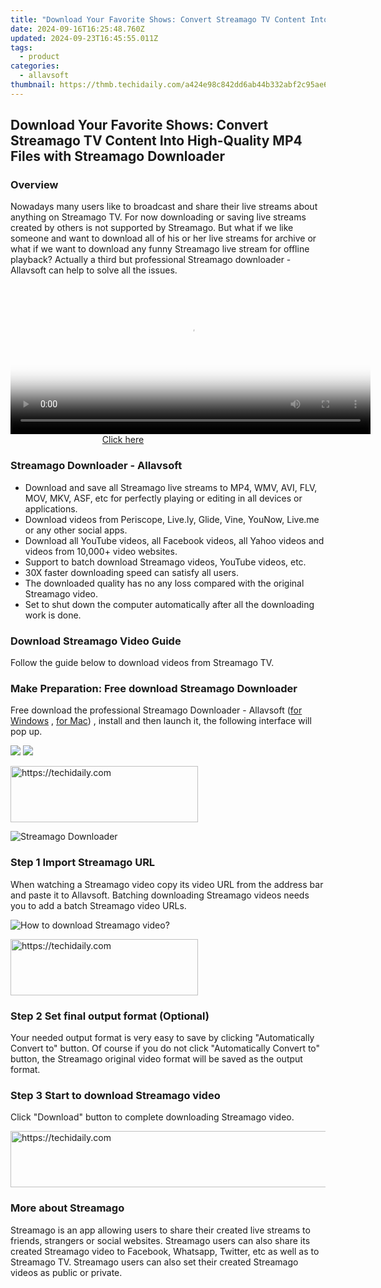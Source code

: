 ```yaml
---
title: "Download Your Favorite Shows: Convert Streamago TV Content Into High-Quality MP4 Files with Streamago Downloader"
date: 2024-09-16T16:25:48.760Z
updated: 2024-09-23T16:45:55.011Z
tags:
  - product
categories:
  - allavsoft
thumbnail: https://thmb.techidaily.com/a424e98c842dd6ab44b332abf2c95ae69e65b8cafff9619047a6f9ab11db8bbc.jpg
---
```


## Download Your Favorite Shows: Convert Streamago TV Content Into High-Quality MP4 Files with Streamago Downloader

### Overview

Nowadays many users like to broadcast and share their live streams about anything on Streamago TV. For now downloading or saving live streams created by others is not supported by Streamago. But what if we like someone and want to download all of his or her live streams for archive or what if we want to download any funny Streamago live stream for offline playback? Actually a third but professional Streamago downloader - Allavsoft can help to solve all the issues.

<!-- affiliate ads begin -->
<span id="1983446">
					<video width="576" height="240" style="cursor:pointer"
           poster="//a.impactradius-go.com/display-clicktoplayimage/1983446.png"
           onclick="if(!this.playClicked){this.play();this.setAttribute('controls',true);this.playClicked=true;}">
	   <source src="//a.impactradius-go.com/display-ad/22993-1983446">
	   <img src="//a.impactradius-go.com/display-clicktoplayimage/1983446.png" style="border: none; height: 100%; width: 100%; object-fit: contain">
	</video>
	<div style="width:360px;text-align:center"><a href="javascript:window.open(decodeURIComponent('https%3A%2F%2Fhomestyler.sjv.io%2Fc%2F5597632%2F1983446%2F22993'), '_blank');void(0);">Click here</a></div>
</span>
<img height="0" width="0" src="https://imp.pxf.io/i/5597632/1983446/22993" style="position:absolute;visibility:hidden;" border="0" />
<!-- affiliate ads end -->

### Streamago Downloader - Allavsoft

* Download and save all Streamago live streams to MP4, WMV, AVI, FLV, MOV, MKV, ASF, etc for perfectly playing or editing in all devices or applications.
* Download videos from Periscope, Live.ly, Glide, Vine, YouNow, Live.me or any other social apps.
* Download all YouTube videos, all Facebook videos, all Yahoo videos and videos from 10,000+ video websites.
* Support to batch download Streamago videos, YouTube videos, etc.
* 30X faster downloading speed can satisfy all users.
* The downloaded quality has no any loss compared with the original Streamago video.
* Set to shut down the computer automatically after all the downloading work is done.

### Download Streamago Video Guide

Follow the guide below to download videos from Streamago TV.

### Make Preparation: Free download Streamago Downloader

Free download the professional Streamago Downloader - Allavsoft ([for Windows](https://tools.techidaily.com/allavsoft/products/) , [for Mac](https://tools.techidaily.com/allavsoft/products/)) , install and then launch it, the following interface will pop up.

[![](https://www.allavsoft.com/how-to/../images/how-to/free-download-win.jpg)](https://tools.techidaily.com/allavsoft/products/) [![](https://www.allavsoft.com/how-to/../images/how-to/free-download-mac.jpg)](https://tools.techidaily.com/allavsoft/products/)

<!-- affiliate ads begin -->
<a href="https://sentrypc.7eer.net/c/5597632/398449/3022" target="_top" id="398449">
  <img src="//a.impactradius-go.com/display-ad/3022-398449" border="0" alt="https://techidaily.com" width="300" height="90"/>
</a>
<img height="0" width="0" src="https://sentrypc.7eer.net/i/5597632/398449/3022" style="position:absolute;visibility:hidden;" border="0" />
<!-- affiliate ads end -->

![Streamago Downloader](https://www.allavsoft.com/how-to/../images/allavsoft/screen-shot-600.jpg)

### Step 1 Import Streamago URL

When watching a Streamago video copy its video URL from the address bar and paste it to Allavsoft. Batching downloading Streamago videos needs you to add a batch Streamago video URLs.

![How to download Streamago video?](https://www.allavsoft.com/how-to/../images/how-to/download-rtmp-video/download-rtmp-video.jpg)

<!-- affiliate ads begin -->
<a href="https://aligracehair.sjv.io/c/5597632/1948876/19272" target="_top" id="1948876">
  <img src="//a.impactradius-go.com/display-ad/19272-1948876" border="0" alt="https://techidaily.com" width="300" height="90"/>
</a>
<img height="0" width="0" src="https://aligracehair.sjv.io/i/5597632/1948876/19272" style="position:absolute;visibility:hidden;" border="0" />
<!-- affiliate ads end -->

### Step 2 Set final output format (Optional)

Your needed output format is very easy to save by clicking "Automatically Convert to" button. Of course if you do not click "Automatically Convert to" button, the Streamago original video format will be saved as the output format.

### Step 3 Start to download Streamago video

Click "Download" button to complete downloading Streamago video.

<!-- affiliate ads begin -->
<a href="https://unicoeye.pxf.io/c/5597632/2134493/18498" target="_top" id="2134493">
  <img src="//a.impactradius-go.com/display-ad/18498-2134493" border="0" alt="https://techidaily.com" width="728" height="90"/>
</a>
<img height="0" width="0" src="https://unicoeye.pxf.io/i/5597632/2134493/18498" style="position:absolute;visibility:hidden;" border="0" />
<!-- affiliate ads end -->

### More about Streamago

Streamago is an app allowing users to share their created live streams to friends, strangers or social websites. Streamago users can also share its created Streamago video to Facebook, Whatsapp, Twitter, etc as well as to Streamago TV. Streamago users can also set their created Streamago videos as public or private.

<ins class="adsbygoogle"
     style="display:block"
     data-ad-format="autorelaxed"
     data-ad-client="ca-pub-7571918770474297"
     data-ad-slot="1223367746"></ins>

<ins class="adsbygoogle"
     style="display:block"
     data-ad-client="ca-pub-7571918770474297"
     data-ad-slot="8358498916"
     data-ad-format="auto"
     data-full-width-responsive="true"></ins>



